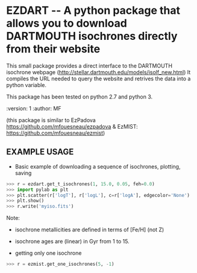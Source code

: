 EZDART -- A python package that allows you to download DARTMOUTH isochrones directly from their website
=======================================================================================================


This small package provides a direct interface to the DARTMOUTH isochrone
webpage (http://stellar.dartmouth.edu/models/isolf_new.html)
It compiles the URL needed to query the website and retrives the data into a
python variable.

This package has been tested on python 2.7 and python 3.

:version: 1
:author: MF

(this package is similar to EzPadova https://github.com/mfouesneau/ezpadova & EzMIST:  https://github.com/mfouesneau/ezmist)


EXAMPLE USAGE
-------------

* Basic example of downloading a sequence of isochrones, plotting, saving
```python 
>>> r = ezdart.get_t_isochrones(1, 15.0, 0.05, feh=0.0)
>>> import pylab as plt
>>> plt.scatter(r['logT'], r['logL'], c=r['logA'], edgecolor='None')
>>> plt.show()
>>> r.write('myiso.fits')
```

Note: 

* isochrone metallicities are defined in terms of [Fe/H] (not Z) 
* isochrone ages are (linear) in Gyr from 1 to 15.

* getting only one isochrone
```python 
>>> r = ezmist.get_one_isochrones(5, -1)
```

